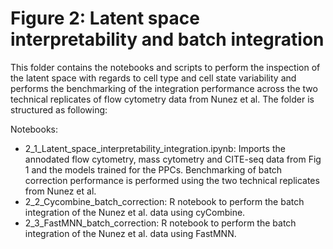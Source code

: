 # Figure 2: Latent space interpretability and batch integration
This folder contains the notebooks and scripts to perform the inspection of the latent space with regards to cell type and cell state variability and performs the benchmarking of the integration performance across the two technical replicates of flow cytometry data from Nunez et al. The folder is structured as following:

Notebooks:
- 2_1_Latent_space_interpretability_integration.ipynb: Imports the annodated flow cytometry, mass cytometry and CITE-seq data from Fig 1 and the models trained for the PPCs. Benchmarking of batch correction performance is performed using the two technical replicates from Nunez et al.
- 2_2_Cycombine_batch_correction: R notebook to perform the batch integration of the Nunez et al. data using cyCombine.
- 2_3_FastMNN_batch_correction: R notebook to perform the batch integration of the Nunez et al. data using FastMNN.

